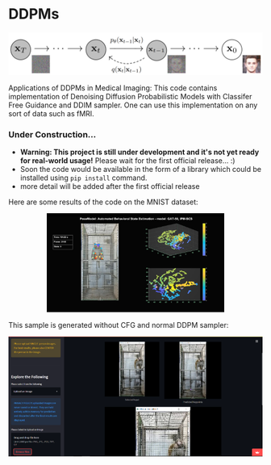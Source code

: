 # DDPMs

<p align="center">
  <img src="figs/diffusion-models-forwardbackward_process_ddpm.png">
</p>

Applications of DDPMs in Medical Imaging: This code contains implementation of Denoising Diffusion Probabilistic Models with Classifer Free Guidance and DDIM sampler. One can use this implementation on any sort of data such as fMRI.

### Under Construction...
* **Warning: This project is still under development and it's not yet ready for real-world usage!** Please wait for the first official release... :)
* Soon the code would be available in the form of a library which could be installed using ```pip install``` command.
* more detail will be added after the first official release

Here are some results of the code on the MNIST dataset:

<p align="center">
  <img src="https://github.com/MeysamAmirsardari/PoseModel/blob/main/UI/pma.jpg" style="max-width: 70%;">
</p>

This sample is generated without CFG and normal DDPM sampler:

<p align="center">
  <img src="https://github.com/MeysamAmirsardari/PoseModel/blob/main/UI/sam.png" style="max-width: 270;">
</p>
